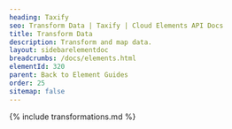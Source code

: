 ```yaml
---
heading: Taxify
seo: Transform Data | Taxify | Cloud Elements API Docs
title: Transform Data
description: Transform and map data.
layout: sidebarelementdoc
breadcrumbs: /docs/elements.html
elementId: 320
parent: Back to Element Guides
order: 25
sitemap: false
---
```


{% include transformations.md %}
